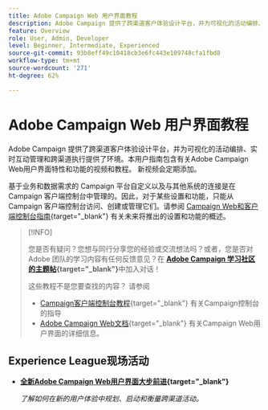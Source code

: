 ```yaml
---
title: Adobe Campaign Web 用户界面教程
description: Adobe Campaign 提供了跨渠道客户体验设计平台，并为可视化的活动编排、实时互动管理和跨渠道执行提供了环境。本用户指南包含有关 Adobe Campaign Web 用户界面的特性和功能的视频和教程。
feature: Overview
role: User, Admin, Developer
level: Beginner, Intermediate, Experienced
source-git-commit: 93b8eff49c10418cb3e6fc443e109748cfa1fbd8
workflow-type: tm+mt
source-wordcount: '271'
ht-degree: 62%

---
```


# Adobe Campaign Web 用户界面教程

Adobe Campaign 提供了跨渠道客户体验设计平台，并为可视化的活动编排、实时互动管理和跨渠道执行提供了环境。本用户指南包含有关Adobe Campaign Web用户界面特性和功能的视频和教程。 新视频会定期添加。

基于业务和数据需求的 Campaign 平台自定义以及与其他系统的连接是在 Campaign 客户端控制台中管理的。因此，对于某些设置和功能，只能从 Campaign 客户端控制台访问、创建或管理它们。请参阅 [Campaign Web和客户端控制台指南](https://experienceleague.adobe.com/docs/campaign-web/v8/start/capability-matrix.html){target="_blank"} 有关未来将推出的设置和功能的概述。

>[!INFO]
> 
> 您是否有疑问？您想与同行分享您的经验或交流想法吗？或者，您是否对 Adobe 团队的学习内容有任何反馈意见？在 **[Adobe Campaign 学习社区的主题帖](https://experienceleaguecommunities.adobe.com:443/t5/adobe-campaign-classic/join-the-discussion-on-adobe-campaign-learning/td-p/419096){target="_blank"}**&#x200B;中加入对话！
>
>
> 这些教程不是您要查找的内容？
> 请参阅
> * [Campaign客户端控制台教程](https://experienceleague.adobe.com/docs/campaign-learn/tutorials/overview.html?lang=zh-Hans){target="_blank"} 有关Campaign控制台的指导
> * [Adobe Campaign Web文档](https://experienceleague.adobe.com/docs/campaign-web/v8/campaign-web-home.html){target="_blank"} 有关Campaign Web用户界面的详细信息。

<div id="recs-overview-body-1"></div>
<div id="recs-overview-body-2"></div>
<div id="recs-overview-body-3"></div>
<div id="recs-overview-body-4"></div>
<div id="recs-overview-body-5"></div>
<div id="recs-overview-body-6"></div>

<div id="staff-picks-section">
</div>

## Experience League现场活动

* **[全新Adobe Campaign Web用户界面大步前进](https://experienceleague.adobe.com/docs/events/experience-league-live-recordings/episodes/exl-live-episode-02-29-24.html){target="_blank"}**

  *了解如何在新的用户体验中规划、启动和衡量跨渠道活动。*

